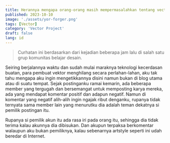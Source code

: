 ```yaml
---
title: Herannya mengapa orang-orang masih mempermasalahkan tentang vector art
published: 2023-10-10
image: './assets/yor-forger.png'
tags: [Vector]
category: 'Vector Project'
draft: false 
lang: id
---
```


> Curhatan ini berdasarkan dari kejadian beberapa jam lalu di salah satu grup komunitas belajar desain.

Seiring berjalannya waktu dan sudah mulai maraknya teknologi kecerdasan buatan, para pembuat vektor menghilang secara perlahan-lahan, aku tak tahu mengapa aku ingin mengetikkannya disini namun bukan di blog utama atau di suatu tempat. Sejak postinganku ramai kemarin, ada beberapa member yang tergugah dan bersemangat untuk memposting karya mereka, ada yang mendapat komentar positif dan adapun negatif. Namun di komentar yang negatif alih-alih ingin ngajak ribut denganku, rupanya tidak ternyata sama member lain yang menurutku dia adalah teman dekatnya si pemilik postingan itu.

Rupanya si pemilik akun itu ada rasa iri pada orang itu, sehingga dia tidak terima kalau akunnya dia dibisukan. Dan akupun terpaksa berkomentar walaupun aku bukan pemiliknya, kalau sebenarnya artstyle seperti ini udah beredar di Internet.
